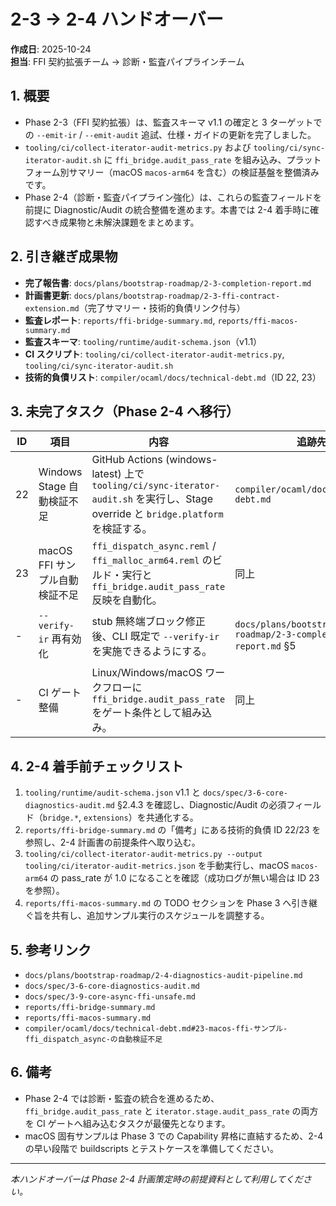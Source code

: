 # 2-3 → 2-4 ハンドオーバー

**作成日**: 2025-10-24  
**担当**: FFI 契約拡張チーム → 診断・監査パイプラインチーム

## 1. 概要
- Phase 2-3（FFI 契約拡張）は、監査スキーマ v1.1 の確定と 3 ターゲットでの `--emit-ir` / `--emit-audit` 追試、仕様・ガイドの更新を完了しました。
- `tooling/ci/collect-iterator-audit-metrics.py` および `tooling/ci/sync-iterator-audit.sh` に `ffi_bridge.audit_pass_rate` を組み込み、プラットフォーム別サマリー（macOS `macos-arm64` を含む）の検証基盤を整備済みです。
- Phase 2-4（診断・監査パイプライン強化）は、これらの監査フィールドを前提に Diagnostic/Audit の統合整備を進めます。本書では 2-4 着手時に確認すべき成果物と未解決課題をまとめます。

## 2. 引き継ぎ成果物
- **完了報告書**: `docs/plans/bootstrap-roadmap/2-3-completion-report.md`
- **計画書更新**: `docs/plans/bootstrap-roadmap/2-3-ffi-contract-extension.md`（完了サマリー・技術的負債リンク付与）
- **監査レポート**: `reports/ffi-bridge-summary.md`, `reports/ffi-macos-summary.md`
- **監査スキーマ**: `tooling/runtime/audit-schema.json`（v1.1）
- **CI スクリプト**: `tooling/ci/collect-iterator-audit-metrics.py`, `tooling/ci/sync-iterator-audit.sh`
- **技術的負債リスト**: `compiler/ocaml/docs/technical-debt.md`（ID 22, 23）

## 3. 未完了タスク（Phase 2-4 へ移行）
| ID | 項目 | 内容 | 追跡先 |
|----|------|------|--------|
| 22 | Windows Stage 自動検証不足 | GitHub Actions (windows-latest) 上で `tooling/ci/sync-iterator-audit.sh` を実行し、Stage override と `bridge.platform` を検証する。 | `compiler/ocaml/docs/technical-debt.md` |
| 23 | macOS FFI サンプル自動検証不足 | `ffi_dispatch_async.reml` / `ffi_malloc_arm64.reml` のビルド・実行と `ffi_bridge.audit_pass_rate` 反映を自動化。 | 同上 |
| - | `--verify-ir` 再有効化 | stub 無終端ブロック修正後、CLI 既定で `--verify-ir` を実施できるようにする。 | `docs/plans/bootstrap-roadmap/2-3-completion-report.md` §5 |
| - | CI ゲート整備 | Linux/Windows/macOS ワークフローに `ffi_bridge.audit_pass_rate` をゲート条件として組み込み。 | 同上 |

## 4. 2-4 着手前チェックリスト
1. `tooling/runtime/audit-schema.json` v1.1 と `docs/spec/3-6-core-diagnostics-audit.md` §2.4.3 を確認し、Diagnostic/Audit の必須フィールド（`bridge.*`, `extensions`）を共通化する。
2. `reports/ffi-bridge-summary.md` の「備考」にある技術的負債 ID 22/23 を参照し、2-4 計画書の前提条件へ取り込む。
3. `tooling/ci/collect-iterator-audit-metrics.py --output tooling/ci/iterator-audit-metrics.json` を手動実行し、macOS `macos-arm64` の pass_rate が 1.0 になることを確認（成功ログが無い場合は ID 23 を参照）。
4. `reports/ffi-macos-summary.md` の TODO セクションを Phase 3 へ引き継ぐ旨を共有し、追加サンプル実行のスケジュールを調整する。

## 5. 参考リンク
- `docs/plans/bootstrap-roadmap/2-4-diagnostics-audit-pipeline.md`
- `docs/spec/3-6-core-diagnostics-audit.md`
- `docs/spec/3-9-core-async-ffi-unsafe.md`
- `reports/ffi-bridge-summary.md`
- `reports/ffi-macos-summary.md`
- `compiler/ocaml/docs/technical-debt.md#23-macos-ffi-サンプル-ffi_dispatch_async-の自動検証不足`

## 6. 備考
- Phase 2-4 では診断・監査の統合を進めるため、`ffi_bridge.audit_pass_rate` と `iterator.stage.audit_pass_rate` の両方を CI ゲートへ組み込むタスクが最優先となります。
- macOS 固有サンプルは Phase 3 での Capability 昇格に直結するため、2-4 の早い段階で buildscripts とテストケースを準備してください。

---

*本ハンドオーバーは Phase 2-4 計画策定時の前提資料として利用してください。*
